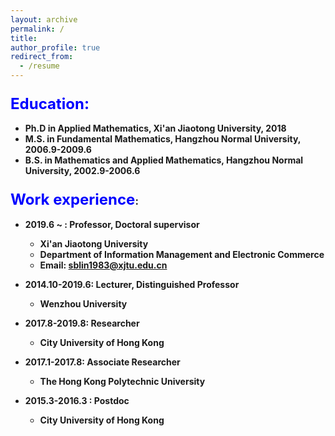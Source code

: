 ```yaml
---
layout: archive
permalink: / 
title: 
author_profile: true
redirect_from:
  - /resume
---
```


### <font color=blue size=5>Education:</font>

* **Ph.D in Applied Mathematics, Xi'an Jiaotong University, 2018**  
* **M.S. in Fundamental Mathematics, Hangzhou Normal University, 2006.9-2009.6** 
* **B.S. in Mathematics and Applied Mathematics, Hangzhou Normal University, 2002.9-2006.6**

### <font color=blue size=5>Work experience</font>:
* **2019.6 ~ :  Professor,  Doctoral supervisor**
  * **Xi'an Jiaotong University**
  * **Department of Information Management and Electronic Commerce**
  * **Email: sblin1983@xjtu.edu.cn**
* **2014.10-2019.6: Lecturer, Distinguished Professor**
  * **Wenzhou University**

* **2017.8-2019.8: Researcher**
  * **City University of Hong Kong**
* **2017.1-2017.8:  Associate Researcher**
  *  **The Hong Kong Polytechnic University**

* **2015.3-2016.3 :  Postdoc**

  * **City University of Hong Kong**

    


